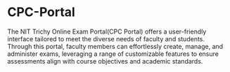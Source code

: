 # CPC-Portal
The NIT Trichy Online Exam Portal(CPC Portal)  offers a user-friendly interface tailored to meet the diverse needs of faculty and students. Through this portal, faculty members can effortlessly create, manage, and administer exams, leveraging a range of customizable features to ensure assessments align with course objectives and academic standards.

